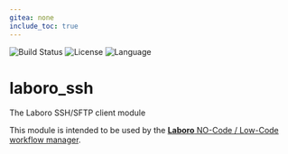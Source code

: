 ```yaml
---
gitea: none
include_toc: true
---
```

![Build Status](https://drone.mcos.nc/api/badges/laboro/laboro_ssh/status.svg) ![License](https://img.shields.io/static/v1?label=license&color=orange&message=MIT) ![Language](https://img.shields.io/static/v1?label=language&color=informational&message=Python)

# laboro_ssh

The Laboro SSH/SFTP client module

This module is intended to be used by the [**Laboro** NO-Code / Low-Code workflow manager](https://codeberg.org/laboro/laboro).
